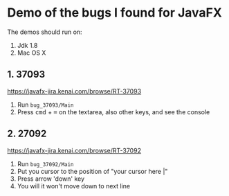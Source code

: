 Demo of the bugs I found for JavaFX
===================================

The demos should run on:

1. Jdk 1.8
2. Mac OS X

## 1. 37093

https://javafx-jira.kenai.com/browse/RT-37093

1. Run `bug_37093/Main`
2. Press <kbd>cmd</kbd> + <kbd>=</kbd> on the textarea, also other keys, and see the console

## 2. 27092

https://javafx-jira.kenai.com/browse/RT-37092

1. Run `bug_37092/Main`
2. Put you cursor to the position of "your cursor here |"
3. Press arrow 'down' key
4. You will it won't move down to next line
